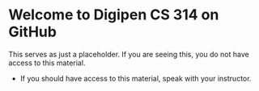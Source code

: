 # Welcome to Digipen CS 314 on GitHub

This serves as just a placeholder.  If you are seeing this, you do not have access to this material.
- If you should have access to this material, speak with your instructor.
